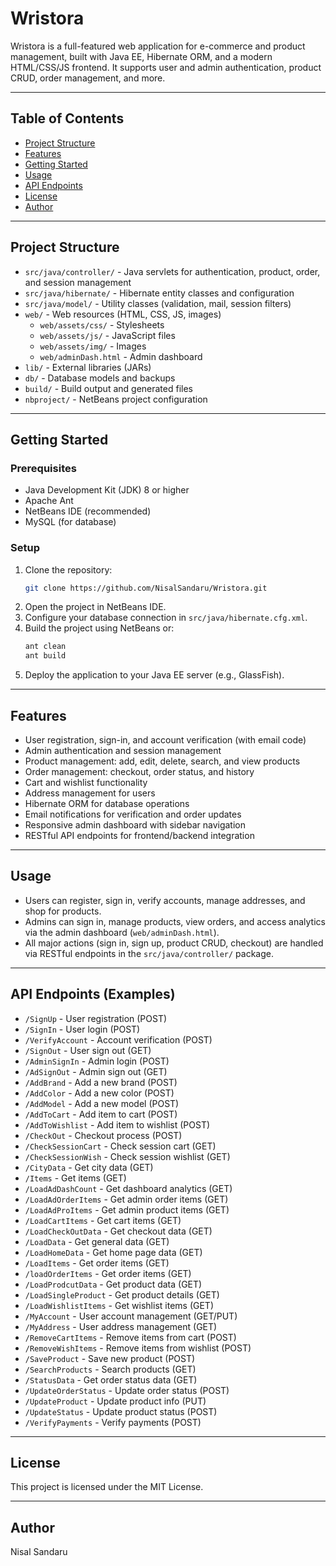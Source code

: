 
# Wristora

Wristora is a full-featured web application for e-commerce and product management, built with Java EE, Hibernate ORM, and a modern HTML/CSS/JS frontend. It supports user and admin authentication, product CRUD, order management, and more.

---

## Table of Contents
- [Project Structure](#project-structure)
- [Features](#features)
- [Getting Started](#getting-started)
- [Usage](#usage)
- [API Endpoints](#api-endpoints)
- [License](#license)
- [Author](#author)

---


## Project Structure

- `src/java/controller/` - Java servlets for authentication, product, order, and session management
- `src/java/hibernate/` - Hibernate entity classes and configuration
- `src/java/model/` - Utility classes (validation, mail, session filters)
- `web/` - Web resources (HTML, CSS, JS, images)
  - `web/assets/css/` - Stylesheets
  - `web/assets/js/` - JavaScript files
  - `web/assets/img/` - Images
  - `web/adminDash.html` - Admin dashboard
- `lib/` - External libraries (JARs)
- `db/` - Database models and backups
- `build/` - Build output and generated files
- `nbproject/` - NetBeans project configuration

---


## Getting Started

### Prerequisites
- Java Development Kit (JDK) 8 or higher
- Apache Ant
- NetBeans IDE (recommended)
- MySQL (for database)

### Setup
1. Clone the repository:
   ```sh
   git clone https://github.com/NisalSandaru/Wristora.git
   ```
2. Open the project in NetBeans IDE.
3. Configure your database connection in `src/java/hibernate.cfg.xml`.
4. Build the project using NetBeans or:
   ```sh
   ant clean
   ant build
   ```
5. Deploy the application to your Java EE server (e.g., GlassFish).

---


## Features

- User registration, sign-in, and account verification (with email code)
- Admin authentication and session management
- Product management: add, edit, delete, search, and view products
- Order management: checkout, order status, and history
- Cart and wishlist functionality
- Address management for users
- Hibernate ORM for database operations
- Email notifications for verification and order updates
- Responsive admin dashboard with sidebar navigation
- RESTful API endpoints for frontend/backend integration

---


## Usage

- Users can register, sign in, verify accounts, manage addresses, and shop for products.
- Admins can sign in, manage products, view orders, and access analytics via the admin dashboard (`web/adminDash.html`).
- All major actions (sign in, sign up, product CRUD, checkout) are handled via RESTful endpoints in the `src/java/controller/` package.

---

## API Endpoints (Examples)

- `/SignUp` - User registration (POST)
- `/SignIn` - User login (POST)
- `/VerifyAccount` - Account verification (POST)
- `/SignOut` - User sign out (GET)
- `/AdminSignIn` - Admin login (POST)
- `/AdSignOut` - Admin sign out (GET)
- `/AddBrand` - Add a new brand (POST)
- `/AddColor` - Add a new color (POST)
- `/AddModel` - Add a new model (POST)
- `/AddToCart` - Add item to cart (POST)
- `/AddToWishlist` - Add item to wishlist (POST)
- `/CheckOut` - Checkout process (POST)
- `/CheckSessionCart` - Check session cart (GET)
- `/CheckSessionWish` - Check session wishlist (GET)
- `/CityData` - Get city data (GET)
- `/Items` - Get items (GET)
- `/LoadAdDashCount` - Get dashboard analytics (GET)
- `/LoadAdOrderItems` - Get admin order items (GET)
- `/LoadAdProItems` - Get admin product items (GET)
- `/LoadCartItems` - Get cart items (GET)
- `/LoadCheckOutData` - Get checkout data (GET)
- `/LoadData` - Get general data (GET)
- `/LoadHomeData` - Get home page data (GET)
- `/LoadItems` - Get order items (GET)
- `/loadOrderItems` - Get order items (GET)
- `/LoadProdcutData` - Get product data (GET)
- `/LoadSingleProduct` - Get product details (GET)
- `/LoadWishlistItems` - Get wishlist items (GET)
- `/MyAccount` - User account management (GET/PUT)
- `/MyAddress` - User address management (GET)
- `/RemoveCartItems` - Remove items from cart (POST)
- `/RemoveWishItems` - Remove items from wishlist (POST)
- `/SaveProduct` - Save new product (POST)
- `/SearchProducts` - Search products (GET)
- `/StatusData` - Get order status data (GET)
- `/UpdateOrderStatus` - Update order status (POST)
- `/UpdateProduct` - Update product info (PUT)
- `/UpdateStatus` - Update product status (POST)
- `/VerifyPayments` - Verify payments (POST)

---


## License
This project is licensed under the MIT License.

---


## Author
Nisal Sandaru
